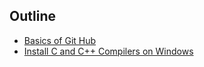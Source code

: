 ## Outline

- [Basics of Git Hub](./GitHub_Basics.md)
- [Install C and C++ Compilers on Windows](./Install_C_and_C++_Compilers_on-Windows.md)
